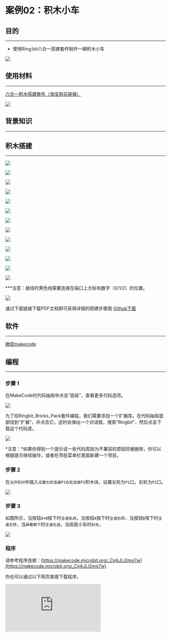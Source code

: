 ﻿# 案例02：积木小车

## 目的
---

- 使用Ring:bit六合一搭建套件制作一辆积木小车



![](https://wiki-media-ef.oss-cn-hongkong.aliyuncs.com/docs/microbit/building-blocks/ringbit-bricks-pack/images/Ringbit_Bricks_Pack_case_02_01.png)


## 使用材料
---
[六合一积木搭建套件（淘宝购买链接）](https://item.taobao.com/item.htm?ft=t&id=619734013239)


![](https://wiki-media-ef.oss-cn-hongkong.aliyuncs.com/docs/microbit/building-blocks/ringbit-bricks-pack/images/Ringbit_Bricks_Pack_case_02_02.png)



## 背景知识
---


## 积木搭建
---




![](https://wiki-media-ef.oss-cn-hongkong.aliyuncs.com/docs/microbit/building-blocks/ringbit-bricks-pack/images/Ringbit_Bricks_Pack_step_02_01.png)

![](https://wiki-media-ef.oss-cn-hongkong.aliyuncs.com/docs/microbit/building-blocks/ringbit-bricks-pack/images/Ringbit_Bricks_Pack_step_02_02.png)

![](https://wiki-media-ef.oss-cn-hongkong.aliyuncs.com/docs/microbit/building-blocks/ringbit-bricks-pack/images/Ringbit_Bricks_Pack_step_02_03.png)

![](https://wiki-media-ef.oss-cn-hongkong.aliyuncs.com/docs/microbit/building-blocks/ringbit-bricks-pack/images/Ringbit_Bricks_Pack_step_02_04.png)

![](https://wiki-media-ef.oss-cn-hongkong.aliyuncs.com/docs/microbit/building-blocks/ringbit-bricks-pack/images/Ringbit_Bricks_Pack_step_02_05.png)

![](https://wiki-media-ef.oss-cn-hongkong.aliyuncs.com/docs/microbit/building-blocks/ringbit-bricks-pack/images/Ringbit_Bricks_Pack_step_02_06.png)

![](https://wiki-media-ef.oss-cn-hongkong.aliyuncs.com/docs/microbit/building-blocks/ringbit-bricks-pack/images/Ringbit_Bricks_Pack_step_02_07.png)

![](https://wiki-media-ef.oss-cn-hongkong.aliyuncs.com/docs/microbit/building-blocks/ringbit-bricks-pack/images/Ringbit_Bricks_Pack_step_02_08.png)

![](https://wiki-media-ef.oss-cn-hongkong.aliyuncs.com/docs/microbit/building-blocks/ringbit-bricks-pack/images/Ringbit_Bricks_Pack_step_02_09.png)

![](https://wiki-media-ef.oss-cn-hongkong.aliyuncs.com/docs/microbit/building-blocks/ringbit-bricks-pack/images/Ringbit_Bricks_Pack_step_02_10.png)

![](https://wiki-media-ef.oss-cn-hongkong.aliyuncs.com/docs/microbit/building-blocks/ringbit-bricks-pack/images/Ringbit_Bricks_Pack_step_02_11.png)

![](https://wiki-media-ef.oss-cn-hongkong.aliyuncs.com/docs/microbit/building-blocks/ringbit-bricks-pack/images/Ringbit_Bricks_Pack_step_02_12.png)

![](https://wiki-media-ef.oss-cn-hongkong.aliyuncs.com/docs/microbit/building-blocks/ringbit-bricks-pack/images/Ringbit_Bricks_Pack_step_02_13.png)


***注意：接线时黄色线需要连接在端口上方标有数字（0/1/2）的位置。



![](https://wiki-media-ef.oss-cn-hongkong.aliyuncs.com/docs/microbit/building-blocks/ringbit-bricks-pack/images/Ringbit_Bricks_Pack_step_02_14.png)









通过下面链接下载PDF文档即可获得详细的搭建步骤图
[Github下载 ](https://github.com/elecfreaks/learn-cn/raw/master/microbitKit/ring_bit_bricks_pack/files/Ringbit_Bricks_Pack_step_02_v1.1.pdf)

## 软件
---

[微软makecode](https://makecode.microbit.org/#)

## 编程
---

### 步骤 1
 在MakeCode的代码抽屉中点击“高级”，查看更多代码选项。



![](https://wiki-media-ef.oss-cn-hongkong.aliyuncs.com/docs/microbit/building-blocks/ringbit-bricks-pack/images/Ringbit_Bricks_Pack_case_02_03.png)





为了给Ringbit_Bricks_Pack套件编程，我们需要添加一个扩展库。在代码抽屉底部找到“扩展”，并点击它。这时会弹出一个对话框，搜索”Ringbit”，然后点击下载这个代码库。


![](https://wiki-media-ef.oss-cn-hongkong.aliyuncs.com/docs/microbit/building-blocks/ringbit-bricks-pack/images/Ringbit_Bricks_Pack_case_02_04.png)




*注意：*如果你得到一个提示说一些代码库因为不兼容的原因将被删除，你可以根据提示继续操作，或者在项目菜单栏里面新建一个项目。

### 步骤 2

在`当开机时`中插入`设置左轮连接P1右轮连接P2`积木块，设置左轮为`P1`口。右轮为`P2`口。


![](https://wiki-media-ef.oss-cn-hongkong.aliyuncs.com/docs/microbit/building-blocks/ringbit-bricks-pack/images/Ringbit_Bricks_Pack_case_02_05.png)



### 步骤 3

如图所示，当按钮`A+B`按下时`全速前进`，当按钮`A`按下时`全速右转`，当按钮`B`按下时`全速左转`，当`屏幕朝下`时`全速后退`，当摇晃小车时`刹车`。



![](https://wiki-media-ef.oss-cn-hongkong.aliyuncs.com/docs/microbit/building-blocks/ringbit-bricks-pack/images/Ringbit_Bricks_Pack_case_02_06.png)




### 程序

请参考程序连接：[https://makecode.microbit.org/_CjrAJLi2mg7w](https://makecode.microbit.org/_CjrAJLi2mg7w)

你也可以通过以下网页直接下载程序。

<div
    style={{
        position: 'relative',
        paddingBottom: '60%',
        overflow: 'hidden',
    }}
>
    <iframe
        src="https://makecode.microbit.org/_CjrAJLi2mg7w"
        frameborder="0"
        sandbox="allow-popups allow-forms allow-scripts allow-same-origin"
        style={{
            position: 'absolute',
            width: '100%',
            height: '100%',
        }}
    />
</div>

### 现象
---
当按钮`A+B`按下时小车前进行驶，当按钮`A`按下时小车向右转向，当按钮`B`按下时小车向左转向，当`屏幕朝下`后将小车放置在地面上时，小车向后行驶，当用力摇晃小车时，小车轮子停止转动。


## 思考
---

## 常见问题
---
## 相关阅读
---
1769年，法国人N·J·居纽制造了世界上第一辆蒸汽驱动的三轮汽车，这辆汽车被命名为“卡布奥雷”。
世界上第一辆汽车是由德国人卡尔·本茨于1885年10月研制成功的，一举奠定了汽车设计基调，即使现在的汽车也跳不出这个框框。他于1886年1月29日向德国专利局申请汽车发明的专利，同年的11月2日专利局正式批准发布。因此，1886年1月29日被公认为是世界汽车的诞生日，本茨的专利证书也成为了世界上第一张汽车专利证书。
1885年，德国人哥特里布·戴姆勒发明了第一辆四轮汽车。
本茨和戴姆勒是人们公认的以内燃机为动力的现代汽车的发明者，他们的发明创造，成为汽车发展史上最重要的里程碑，他们两人因此被世人尊称为“汽车之父”。
